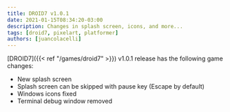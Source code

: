 ```yaml
---
title: DROID7 v1.0.1
date: 2021-01-15T08:34:20-03:00
description: Changes in splash screen, icons, and more...
tags: [droid7, pixelart, platformer]
authors: [juancolacelli]
---
```


[DROID7]({{< ref "/games/droid7" >}}) v1.0.1 release has the following game changes:

* New splash screen
* Splash screen can be skipped with pause key (Escape by default)
* Windows icons fixed
* Terminal debug window removed
